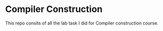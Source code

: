 # Compiler Construction
 This repo consits of all the lab task I did for Compiler construction course.
